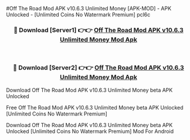 #Off The Road Mod APK v10.6.3 Unlimited Money [APK-MOD] - APK Unlocked - [Unlimited Coins No Watermark Premium] pcl6c



<div align="center">

<h3>🔴 Download [Server1] 👉👉 <a href="https://momento.my/?title=Off_The_Road_Mod_APK_v10.6.3_Unlimited_Money">Off The Road Mod APK v10.6.3 Unlimited Money Mod Apk</a></h3><br>

<h3>🔴 Download [Server2] 👉👉 <a href="https://momento.my/?title=Off_The_Road_Mod_APK_v10.6.3_Unlimited_Money">Off The Road Mod APK v10.6.3 Unlimited Money Mod Apk</a></h3>
</div>



Download Off The Road Mod APK v10.6.3 Unlimited Money beta APK Unlocked

Free Off The Road Mod APK v10.6.3 Unlimited Money beta APK Unlocked [Unlimited Coins No Watermark Premium]

Download Off The Road Mod APK v10.6.3 Unlimited Money beta APK Unlocked [Unlimited Coins No Watermark Premium] Mod For Android
